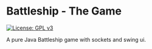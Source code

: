 # Battleship - The Game

[![License: GPL v3](https://img.shields.io/badge/License-GPL%20v3-blue.svg)](http://www.gnu.org/licenses/gpl-3.0)

A pure Java Battleship game with sockets and swing ui.
